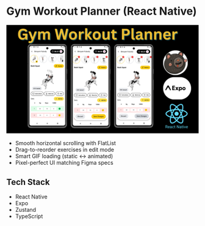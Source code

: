 # Gym Workout Planner (React Native)

![image alt](https://github.com/BiniTobi/gymappbini/blob/main/src/assets/screenshots/main.png?raw=true)

- Smooth horizontal scrolling with FlatList
- Drag-to-reorder exercises in edit mode
- Smart GIF loading (static ↔ animated)
- Pixel-perfect UI matching Figma specs

## Tech Stack
- React Native
- Expo
- Zustand  
- TypeScript

